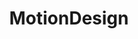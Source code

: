 ---
title: MotionDesign
crosslinks:
- AfterEffects
- Cinema4D
- Reels
- Simulated
- Cinemagraphs
- editors
- PenmanshipPorn
---